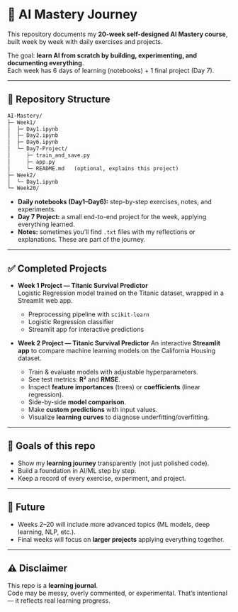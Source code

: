 # 🧠 AI Mastery Journey

This repository documents my **20-week self-designed AI Mastery course**, built week by week with daily exercises and projects.  

The goal: **learn AI from scratch by building, experimenting, and documenting everything**.  
Each week has 6 days of learning (notebooks) + 1 final project (Day 7).  

---

## 📂 Repository Structure

```txt
AI-Mastery/
├─ Week1/
│  ├─ Day1.ipynb
│  ├─ Day2.ipynb
│  ├─ Day6.ipynb
│  └─ Day7-Project/
│     ├─ train_and_save.py
│     ├─ app.py
│     └─ README.md   (optional, explains this project)
├─ Week2/
│  └─ Day1.ipynb
└─ Week20/
```


- **Daily notebooks (Day1–Day6):** step-by-step exercises, notes, and experiments.  
- **Day 7 Project:** a small end-to-end project for the week, applying everything learned.  
- **Notes:** sometimes you’ll find `.txt` files with my reflections or explanations. These are part of the journey.  

---

## ✅ Completed Projects

- **Week 1 Project — Titanic Survival Predictor**  
  Logistic Regression model trained on the Titanic dataset, wrapped in a Streamlit web app.  
  - Preprocessing pipeline with `scikit-learn`  
  - Logistic Regression classifier  
  - Streamlit app for interactive predictions 

- **Week 2 Project — Titanic Survival Predictor** 
  An interactive **Streamlit app** to compare machine learning models on the California Housing dataset.  
  - Train & evaluate models with adjustable hyperparameters.
  - See test metrics: **R²** and **RMSE**.
  - Inspect **feature importances** (trees) or **coefficients** (linear regression).
  - Side-by-side **model comparison**.
  - Make **custom predictions** with input values.
  - Visualize **learning curves** to diagnose underfitting/overfitting.

---

## 🎯 Goals of this repo
- Show my **learning journey** transparently (not just polished code).  
- Build a foundation in AI/ML step by step.  
- Keep a record of every exercise, experiment, and project.  

---

## 🚀 Future
- Weeks 2–20 will include more advanced topics (ML models, deep learning, NLP, etc.).  
- Final weeks will focus on **larger projects** applying everything together.  

---

## ⚠️ Disclaimer
This repo is a **learning journal**.  
Code may be messy, overly commented, or experimental. That’s intentional — it reflects real learning progress.  
